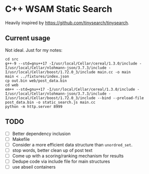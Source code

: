 # C++ WSAM Static Search

Heavily inspired by https://github.com/tinysearch/tinysearch.

## Current usage

Not ideal. Just for my notes:

```
cd src
g++-9 --std=gnu++17 -I/usr/local/Cellar/cereal/1.3.0/include -I/usr/local/Cellar/nlohmann-json/3.7.3/include -I/usr/local/Cellar/boost/1.72.0_3/include main.cc -o main
main < ../fixtures/index.json
cp out.bin web/post_data.bin
cd web
em++ --std=gnu++17 -I/usr/local/Cellar/cereal/1.3.0/include -I/usr/local/Cellar/nlohmann-json/3.7.3/include -I/usr/local/Cellar/boost/1.72.0_3/include --bind --preload-file post_data.bin -o static_search.js main.cc
python -m http.server 8999
```


## TODO

- [ ] Better dependency inclusion
- [ ] Makefile
- [ ] Consider a more efficient data structure than `unordred_set`.
- [ ] stop words, better clean up of post text
- [ ] Come up with a scoring/ranking mechanism for results
- [ ] Dedupe code via include file for main structures
- [ ] use abseil containers
